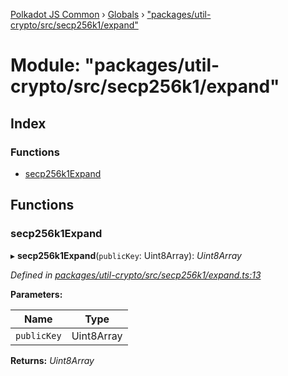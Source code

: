[Polkadot JS Common](../README.md) › [Globals](../globals.md) › ["packages/util-crypto/src/secp256k1/expand"](_packages_util_crypto_src_secp256k1_expand_.md)

# Module: "packages/util-crypto/src/secp256k1/expand"

## Index

### Functions

* [secp256k1Expand](_packages_util_crypto_src_secp256k1_expand_.md#secp256k1expand)

## Functions

###  secp256k1Expand

▸ **secp256k1Expand**(`publicKey`: Uint8Array): *Uint8Array*

*Defined in [packages/util-crypto/src/secp256k1/expand.ts:13](https://github.com/polkadot-js/common/blob/72281008/packages/util-crypto/src/secp256k1/expand.ts#L13)*

**Parameters:**

Name | Type |
------ | ------ |
`publicKey` | Uint8Array |

**Returns:** *Uint8Array*
